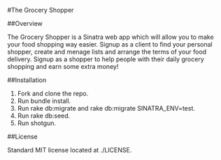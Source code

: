 #The Grocery Shopper

##Overview

The Grocery Shopper is a Sinatra web app which will allow you to make your food shopping way easier.
Signup as a client to find your personal shopper, create and menage lists and  arrange the terms of your food delivery.
Signup as a shopper to help people with their daily grocery shopping and earn some extra money!

##Installation

1. Fork and clone the repo.
2. Run bundle install.
3. Run rake db:migrate and rake db:migrate SINATRA_ENV=test.
4. Run rake db:seed.
5. Run shotgun.

##License

Standard MIT license located at ./LICENSE.
